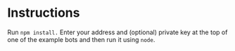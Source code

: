 # Instructions

Run `npm install.` Enter your address and (optional) private key at the top of one of the example bots and then run it using `node`.
